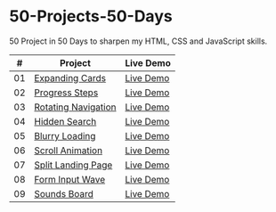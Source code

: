 # 50-Projects-50-Days
50 Project in 50 Days to sharpen my HTML, CSS and JavaScript skills.

|  #  | Project                                                                                                                     | Live Demo                                                                         |
| :-: | --------------------------------------------------------------------------------------------------------------------------- | --------------------------------------------------------------------------------- |
| 01  | [Expanding Cards](https://github.com/noe-cruz-88/50-Projects-50-Days/tree/main/expanding-cards)                             | [Live Demo](https://codepen.io/noe_cruz_88/pen/MWLJgGb)                           |
| 02  | [Progress Steps](https://github.com/noe-cruz-88/50-Projects-50-Days/tree/main/progress-steps)                               | [Live Demo](https://codepen.io/noe_cruz_88/pen/jOdyOqm)                           |
| 03  | [Rotating Navigation](https://github.com/noe-cruz-88/50-Projects-50-Days/tree/main/rotating-nav)                            | [Live Demo](https://codepen.io/noe_cruz_88/pen/NWodWbd)                           |
| 04  | [Hidden Search](https://github.com/noe-cruz-88/50-Projects-50-Days/tree/main/hidden-search)                                 | [Live Demo](https://codepen.io/noe_cruz_88/pen/eYxgYeK)                           |
| 05  | [Blurry Loading](https://github.com/noe-cruz-88/50-Projects-50-Days/tree/main/blurry-loading)                               | [Live Demo](https://codepen.io/noe_cruz_88/pen/rNPjJzW)                           |
| 06  | [Scroll Animation](https://github.com/noe-cruz-88/50-Projects-50-Days/tree/main/scroll-animation)                           | [Live Demo](https://codepen.io/noe_cruz_88/pen/xxMqMJd)                           |
| 07  | [Split Landing Page](https://github.com/noe-cruz-88/50-Projects-50-Days/tree/main/split-landing-page)                       | [Live Demo](https://codepen.io/noe_cruz_88/pen/QWYvMyg)                           |
| 08  | [Form Input Wave](https://github.com/noe-cruz-88/50-Projects-50-Days/tree/main/form-input-wave)                             | [Live Demo](https://codepen.io/noe_cruz_88/pen/wvNepZe)                           |
| 09  | [Sounds Board](https://github.com/noe-cruz-88/50-Projects-50-Days/tree/main/sound-board)                                    | [Live Demo](https://codepen.io/noe_cruz_88/pen/poGpQWZ)                           |
